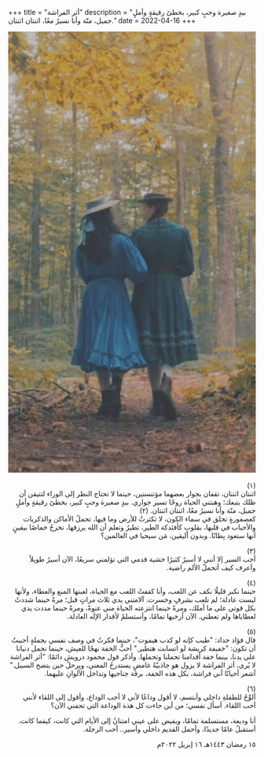 +++
title = "أثر الفراشة"
description = "بيدٍ صغيرة وحبٍ كبير، بخطىً رقيقةٍ وأملٍ جميل، منّة وأنا نسيرُ معًا، اثنتان اثنتان."
date = 2022-04-16
+++

<head>
    <meta property="og:image" content="mawadda-menna.jpg" />
</head>

<div dir="rtl">

![mawadda-menna](mawadda-menna.jpg)

(١) <br>
اثنتان اثنتان، تقفان بجوار بعضهما مؤتنستين، حينما لا تحتاج النظر إلى الوراء لتتيقن أن ظلك يتبعك؛ وهبتني الحياة روحًا تسير جواري. بيدٍ صغيرة وحبٍ كبير، بخطىً رقيقةٍ وأملٍ جميل، منّة وأنا نسيرُ معًا، اثنتان اثنتان.
(٢) <br>
 كعصفورةٍ تحلق في سماء الكون، لا تكترثُ للأرض وما فيها، تحملُ الأماكن والذكريات والأحباب في قلبها، بقلوبٍ كأفئدكة الطير، تطيرُ وتعلم أن الله يرزقها، تخرجُ خماصًا بيقينٍ أنها ستعود بِطانًا. وبدون اليقين، مَن سيحيا في العالمين؟

(٣) <br>
أحب السير إلا أنني لا أسيرُ كثيرًا خشية قدمي التي تؤلمني سريعًا، الآن أسيرُ طويلاً وأعرف كيف أتحملُ الألم راضية.

(٤) <br>
حينما نكبر قليلًا نكف عن اللعب، وأنا كففتُ اللعب مع الحياة، لعبتها المنع والعطاء، ولأنها ليست عادلة؛ لم تلعب بشرفٍ وخسرت.
آلامتني يدي ثلاث مراتٍ قبل؛ 
مرةً حينما شددتُ بكل قوتي على ما أملك،
ومرةً حينما انتزعته الحياة مني عنوةً،
ومرةً حينما مددت يدي لعطاياها ولم تعطني.
الآن أرخيها تمامًا، 
وأستسلمُ لأقدار الإلٰه العادلة.

(٥) <br>
قال فؤاد حداد: "طيب كإنه لو كدب هيموت"، حينما فكرتُ في وصف نفسي بجملةٍ أحببتُ أن تكون: 
"خفيفة كريشة لو اتسابت هتطير."
أحبُّ الخفة نهجًا للعيش، حينما نحمل دنيانا على يدنا، بينما خفة أقدامنا تحملنا وتحملها. وأذكر قول محمود درويش دائمًا:
"أثر الفراشة لا يُرى، 
أثر الفراشة لا يزول 
هو جاذبيّةُ غامضٍ 
يستدرجُ المعني، ويرحلُ
حين يتضح السبيل."
أشعر أحيانًا أني فراشة، بكل هذه الخفة، برقة جناحيها وتداخل الألوانِ عليهما.

(٦) <br>
ألوِّحُ للطفلةِ داخلي وأبتسم، لا أقول وداعًا لأني لا أحب الوداع، وأقول إلى اللقاء لأنني أحب اللقاء. أسأل نفسي؛ من أين جاءت كل هذة الوداعة التي تحفني الآن؟

أنا وديعة، مستسلمة تمامًا، ويفيض على عيني امتنانُ إلى الأيام التي كانت، كيفما كانت.
أستقبلُ عامًا جديدًا، وأحمل القديم داخلي وأسير..
أحب الرحلة.

١٥ رمضان ١٤٤٣هـ
١٦ إبريل ٢٠٢٢م

</div>